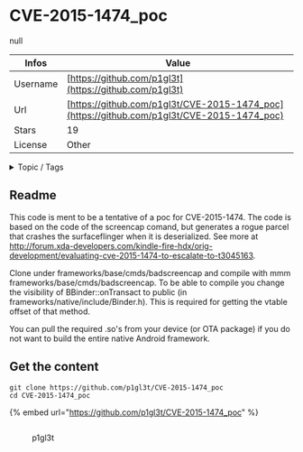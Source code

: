 # CVE-2015-1474_poc

null

| Infos    | Value                                                              |
| -------- | -------------------------------------------------------------------|
| Username | [https://github.com/p1gl3t](https://github.com/p1gl3t) |
| Url      | [https://github.com/p1gl3t/CVE-2015-1474_poc](https://github.com/p1gl3t/CVE-2015-1474_poc)                                               |
| Stars    | 19                                                          |
| License  | Other                                                        |

<details>

<summary>Topic / Tags</summary>



</details>

## Readme

This code is ment to be a tentative of a poc for CVE-2015-1474.
The code is based on the code of the screencap comand, but generates a rogue parcel that crashes the surfaceflinger when it is deserialized.
See more at http://forum.xda-developers.com/kindle-fire-hdx/orig-development/evaluating-cve-2015-1474-to-escalate-to-t3045163.

Clone under frameworks/base/cmds/badscreencap and compile with mmm frameworks/base/cmds/badscreencap.
To be able to compile you change the visibility of BBinder::onTransact to public (in frameworks/native/include/Binder.h). This is required for getting the vtable offset of that method.

You can pull the required .so's from your device (or OTA package) if you do not want to build the entire native Android framework.



## Get the content

```
git clone https://github.com/p1gl3t/CVE-2015-1474_poc
cd CVE-2015-1474_poc
```

{% embed url="https://github.com/p1gl3t/CVE-2015-1474_poc" %}

<figure><img src="https://avatars.githubusercontent.com/u/1456530?v=4" alt=""><figcaption><p>p1gl3t</p></figcaption></figure>
